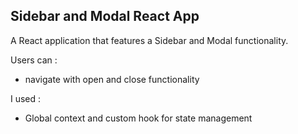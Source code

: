 ## Sidebar and Modal React App

A React application that features a Sidebar and Modal functionality.

Users can :

- navigate with open and close functionality

I used :

- Global context and custom hook for state management
